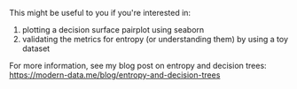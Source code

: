 This might be useful to you if you're interested in:
1. plotting a decision surface pairplot using seaborn
2. validating the metrics for entropy (or understanding them) by using a toy dataset

For more information, see my blog post on entropy and decision trees:
https://modern-data.me/blog/entropy-and-decision-trees
